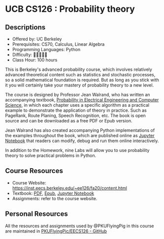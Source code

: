 # UCB CS126 : Probability theory

## Descriptions

- Offered by: UC Berkeley
- Prerequisites: CS70, Calculus, Linear Algebra
- Programming Languages: Python
- Difficulty: 🌟🌟🌟🌟🌟
- Class Hour: 100 hours

This is Berkeley's advanced probability course, which involves relatively advanced theoretical content such as statistics and stochastic processes, so a solid mathematical foundation is required. But as long as you stick with it you will certainly take your mastery of probability theory to a new level.

The course is designed by Professor Jean Walrand, who has written an accompanying textbook, [Probability in Electrical Engineering and Computer Science](https://link.springer.com/book/10.1007/978-3-030-49995-2), in which each chapter uses a specific algorithm as a practical example to demonstrate the application of theory in practice. Such as PageRank, Route Planing, Speech Recognition, etc. The book is open source and can be downloaded as a free PDF or Epub version.

Jean Walrand has also created accompanying Python implementations of the examples throughout the book, which are published online as [Jupyter Notebook](https://jeanwalrand.github.io/PeecsJB/intro.html) that readers can modify, debug and run them online interactively.

In addition to the Homework, nine Labs will allow you to use probability theory to solve practical problems in Python.

## Course Resources

- Course Website: https://inst.eecs.berkeley.edu/~ee126/fa20/content.html
- Textbook: [PDF](https://link.springer.com/content/pdf/10.1007%2F978-3-030-49995-2.pdf), [Epub](https://link.springer.com/download/epub/10.1007%2F978-3-030-49995-2.epub), [Jupyter Notebook](https://jeanwalrand.github.io/PeecsJB/intro.html)
- Assignments: refer to the course website.

## Personal Resources

All the resources and assignments used by @PKUFlyingPig in this course are maintained in [PKUFlyingPic/EECS126 - GitHub](https://github.com/PKUFlyingPig/EECS126)
